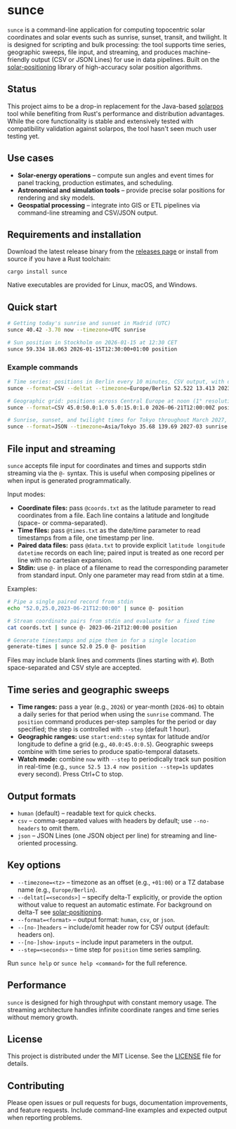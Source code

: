 # sunce

`sunce` is a command-line application for computing topocentric solar coordinates and solar events such as sunrise, sunset, transit, and twilight. It is designed for scripting and bulk processing: the tool supports time series, geographic sweeps, file input, and streaming, and produces machine-friendly output (CSV or JSON Lines) for use in data pipelines. Built on the [solar-positioning](https://crates.io/crates/solar-positioning) library of high-accuracy solar position algorithms.

## Status

This project aims to be a drop-in replacement for the Java-based [solarpos](https://github.com/klausbrunner/solarpos) tool while benefiting from Rust's performance and distribution advantages. While the core functionality is stable and extensively tested with compatibility validation against solarpos, the tool hasn't seen much user testing yet.

## Use cases

- **Solar-energy operations** – compute sun angles and event times for panel tracking, production estimates, and scheduling.
- **Astronomical and simulation tools** – provide precise solar positions for rendering and sky models.
- **Geospatial processing** – integrate into GIS or ETL pipelines via command-line streaming and CSV/JSON output.

## Requirements and installation

Download the latest release binary from the [releases page](https://github.com/klausbrunner/sunce/releases/latest) or install from source if you have a Rust toolchain:

```shell
cargo install sunce
```

Native executables are provided for Linux, macOS, and Windows.

## Quick start

```bash
# Getting today's sunrise and sunset in Madrid (UTC)
sunce 40.42 -3.70 now --timezone=UTC sunrise

# Sun position in Stockholm on 2026-01-15 at 12:30 CET
sunce 59.334 18.063 2026-01-15T12:30:00+01:00 position
```

### Example commands

```bash
# Time series: positions in Berlin every 10 minutes, CSV output, with delta-T estimate
sunce --format=CSV --deltat --timezone=Europe/Berlin 52.522 13.413 2023-03-26 position --step=10m

# Geographic grid: positions across Central Europe at noon (1° resolution)
sunce --format=CSV 45.0:50.0:1.0 5.0:15.0:1.0 2026-06-21T12:00:00Z position

# Sunrise, sunset, and twilight times for Tokyo throughout March 2027, JSON output
sunce --format=JSON --timezone=Asia/Tokyo 35.68 139.69 2027-03 sunrise --twilight
```

## File input and streaming

`sunce` accepts file input for coordinates and times and supports stdin streaming via the `@-` syntax. This is useful when composing pipelines or when input is generated programmatically.

Input modes:

- **Coordinate files:** pass `@coords.txt` as the latitude parameter to read coordinates from a file. Each line contains a latitude and longitude (space- or comma-separated).
- **Time files:** pass `@times.txt` as the date/time parameter to read timestamps from a file, one timestamp per line.
- **Paired data files:** pass `@data.txt` to provide explicit `latitude longitude datetime` records on each line; paired input is treated as one record per line with no cartesian expansion.
- **Stdin:** use `@-` in place of a filename to read the corresponding parameter from standard input. Only one parameter may read from stdin at a time.

Examples:

```bash
# Pipe a single paired record from stdin
echo "52.0,25.0,2023-06-21T12:00:00" | sunce @- position

# Stream coordinate pairs from stdin and evaluate for a fixed time
cat coords.txt | sunce @- 2023-06-21T12:00:00 position

# Generate timestamps and pipe them in for a single location
generate-times | sunce 52.0 25.0 @- position
```

Files may include blank lines and comments (lines starting with `#`). Both space-separated and CSV style are accepted.

## Time series and geographic sweeps

- **Time ranges:** pass a year (e.g., `2026`) or year-month (`2026-06`) to obtain a daily series for that period when using the `sunrise` command. The `position` command produces per-step samples for the period or day specified; the step is controlled with `--step` (default 1 hour).
- **Geographic ranges:** use `start:end:step` syntax for latitude and/or longitude to define a grid (e.g., `40.0:45.0:0.5`). Geographic sweeps combine with time series to produce spatio-temporal datasets.
- **Watch mode:** combine `now` with `--step` to periodically track sun position in real-time (e.g., `sunce 52.5 13.4 now position --step=1s` updates every second). Press Ctrl+C to stop.

## Output formats

- `human` (default) – readable text for quick checks.
- `csv` – comma-separated values with headers by default; use `--no-headers` to omit them.
- `json` – JSON Lines (one JSON object per line) for streaming and line-oriented processing.

## Key options

- `--timezone=<tz>` – timezone as an offset (e.g., `+01:00`) or a TZ database name (e.g., `Europe/Berlin`).
- `--deltat[=<seconds>]` – specify delta-T explicitly, or provide the option without value to request an automatic estimate. For background on delta-T see [solar-positioning](https://crates.io/crates/solar-positioning).
- `--format=<format>` – output format: `human`, `csv`, or `json`.
- `--[no-]headers` – include/omit header row for CSV output (default: headers on).
- `--[no-]show-inputs` – include input parameters in the output.
- `--step=<seconds>` – time step for `position` time series sampling.

Run `sunce help` or `sunce help <command>` for the full reference.

## Performance

`sunce` is designed for high throughput with constant memory usage. The streaming architecture handles infinite coordinate ranges and time series without memory growth.

## License

This project is distributed under the MIT License. See the [LICENSE](LICENSE) file for details.

## Contributing

Please open issues or pull requests for bugs, documentation improvements, and feature requests. Include command-line examples and expected output when reporting problems.
